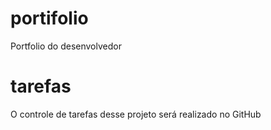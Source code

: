 # portifolio
Portfolio do desenvolvedor

# tarefas
O controle de tarefas desse projeto será realizado no GitHub